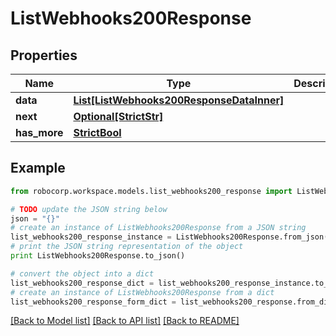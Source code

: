 # ListWebhooks200Response


## Properties
Name | Type | Description | Notes
------------ | ------------- | ------------- | -------------
**data** | [**List[ListWebhooks200ResponseDataInner]**](ListWebhooks200ResponseDataInner.md) |  | 
**next** | [**Optional[StrictStr]**](Next.md) |  | 
**has_more** | [**StrictBool**](HasMore.md) |  | 

## Example

```python
from robocorp.workspace.models.list_webhooks200_response import ListWebhooks200Response

# TODO update the JSON string below
json = "{}"
# create an instance of ListWebhooks200Response from a JSON string
list_webhooks200_response_instance = ListWebhooks200Response.from_json(json)
# print the JSON string representation of the object
print ListWebhooks200Response.to_json()

# convert the object into a dict
list_webhooks200_response_dict = list_webhooks200_response_instance.to_dict()
# create an instance of ListWebhooks200Response from a dict
list_webhooks200_response_form_dict = list_webhooks200_response.from_dict(list_webhooks200_response_dict)
```
[[Back to Model list]](../README.md#documentation-for-models) [[Back to API list]](../README.md#documentation-for-api-endpoints) [[Back to README]](../README.md)



